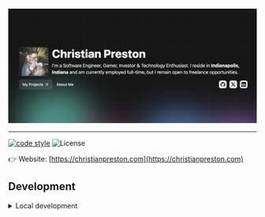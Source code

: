 ![Personal Card Image](./public/site_card.png)

---

[![code style](https://antfu.me/badge-code-style.svg)](https://github.com/antfu/eslint-config)
![License](https://img.shields.io/badge/license-MIT-blue)

👉 Website: [https://christianpreston.com](https://christianpreston.com)

## Development

<details>
  <summary>Local development</summary>

- Clone this repository
- Install the latest LTS version of [Node.js](https://nodejs.org/en/)
- Enable [Corepack](https://github.com/nodejs/corepack) using `corepack enable`
- Install dependencies using `bun install`
- Run tests using `bun dev`

</details>
